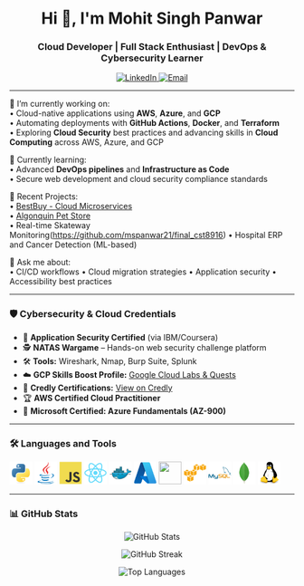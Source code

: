 <h1 align="center">Hi 👋, I'm Mohit Singh Panwar</h1>
<h3 align="center">Cloud Developer | Full Stack Enthusiast | DevOps & Cybersecurity Learner</h3>

<p align="center">
  <a href="https://www.linkedin.com/in/mohit-s-panwar/" target="blank">
    <img src="https://img.shields.io/badge/LinkedIn-blue?style=for-the-badge&logo=linkedin" alt="LinkedIn" />
  </a>
  <a href="mailto:mohitsp21@gmail.com" target="blank">
    <img src="https://img.shields.io/badge/Email-red?style=for-the-badge&logo=gmail&logoColor=white" alt="Email" />
  </a>
</p>

---

🔭 I’m currently working on:  
• Cloud-native applications using **AWS**, **Azure**, and **GCP**  
• Automating deployments with **GitHub Actions**, **Docker**, and **Terraform**     
• Exploring **Cloud Security** best practices and advancing skills in **Cloud Computing** across AWS, Azure, and GCP
  

🌱 Currently learning:  
• Advanced **DevOps pipelines** and **Infrastructure as Code**  
• Secure web development and cloud security compliance standards  

📌 Recent Projects:  
• [BestBuy - Cloud Microservices](https://github.com/mspanwar21/BestBuy)  
• [Algonquin Pet Store](https://github.com/mspanwar21/Algonquin_Pet_Store_25W_CST8915)  
• Real-time Skateway Monitoring(https://github.com/mspanwar21/final_cst8916)
• Hospital ERP and Cancer Detection (ML-based)

💬 Ask me about:  
• CI/CD workflows • Cloud migration strategies • Application security • Accessibility best practices

---

### 🛡️ Cybersecurity & Cloud Credentials

- 🧠 **Application Security Certified** (via IBM/Coursera)  
- 🕵️ **NATAS Wargame** – Hands-on web security challenge platform  
- 🛠️ **Tools:** Wireshark, Nmap, Burp Suite, Splunk  
- ☁️ **GCP Skills Boost Profile:** [Google Cloud Labs & Quests](https://www.cloudskillsboost.google/public_profiles/249975db-e39a-403d-af20-5e9c81b9df83)  
- 📜 **Credly Certifications:** [View on Credly](https://www.credly.com/users/mohit-singh-panwar/)  
- 🏆 **AWS Certified Cloud Practitioner**  
- 💠 **Microsoft Certified: Azure Fundamentals (AZ-900)**

---

### 🛠️ Languages and Tools

<p align="left">
  <img src="https://raw.githubusercontent.com/devicons/devicon/master/icons/python/python-original.svg" width="40" height="40"/>
  <img src="https://raw.githubusercontent.com/devicons/devicon/master/icons/java/java-original.svg" width="40" height="40"/>
  <img src="https://raw.githubusercontent.com/devicons/devicon/master/icons/javascript/javascript-original.svg" width="40" height="40"/>
  <img src="https://raw.githubusercontent.com/devicons/devicon/master/icons/react/react-original.svg" width="40" height="40"/>
  <img src="https://raw.githubusercontent.com/devicons/devicon/master/icons/docker/docker-original.svg" width="40" height="40"/>
  <img src="https://raw.githubusercontent.com/devicons/devicon/master/icons/azure/azure-original.svg" width="40" height="40"/>
  <img src="https://www.vectorlogo.zone/logos/google_cloud/google_cloud-icon.svg" width="40" height="40"/>
  <img src="https://raw.githubusercontent.com/devicons/devicon/master/icons/amazonwebservices/amazonwebservices-original.svg" width="40" height="40"/>
  <img src="https://raw.githubusercontent.com/devicons/devicon/master/icons/mysql/mysql-original-wordmark.svg" width="40" height="40"/>
  <img src="https://raw.githubusercontent.com/devicons/devicon/master/icons/mongodb/mongodb-original.svg" width="40" height="40"/>
  <img src="https://raw.githubusercontent.com/devicons/devicon/master/icons/linux/linux-original.svg" width="40" height="40"/>
</p>

---

### 📊 GitHub Stats

<p align="center">
  <img src="https://github-readme-stats.vercel.app/api?username=mspanwar21&show_icons=true&locale=en" alt="GitHub Stats" />
</p>

<p align="center">
  <img src="https://github-readme-streak-stats.herokuapp.com/?user=mspanwar21" alt="GitHub Streak" />
</p>

<p align="center">
  <img src="https://github-readme-stats.vercel.app/api/top-langs/?username=mspanwar21&layout=compact" alt="Top Languages" />
</p>
